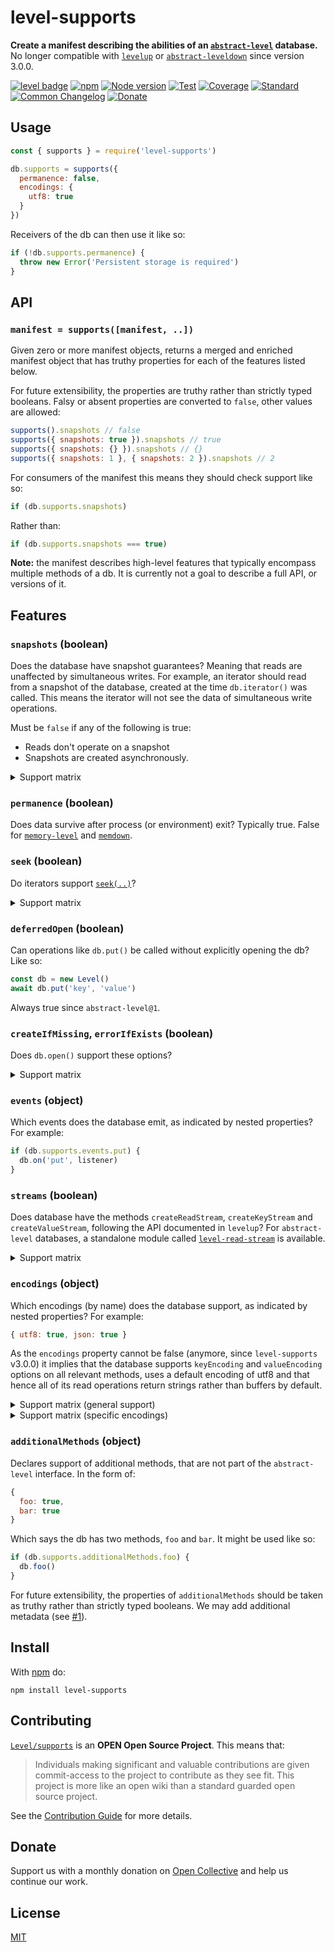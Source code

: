 # level-supports

**Create a manifest describing the abilities of an [`abstract-level`](https://github.com/Level/abstract-level) database.** No longer compatible with [`levelup`](https://github.com/Level/levelup) or [`abstract-leveldown`](https://github.com/Level/abstract-leveldown) since version 3.0.0.

[![level badge][level-badge]](https://github.com/Level/awesome)
[![npm](https://img.shields.io/npm/v/level-supports.svg)](https://www.npmjs.com/package/level-supports)
[![Node version](https://img.shields.io/node/v/level-supports.svg)](https://www.npmjs.com/package/level-supports)
[![Test](https://img.shields.io/github/workflow/status/Level/supports/Test?label=test)](https://github.com/Level/supports/actions/workflows/test.yml)
[![Coverage](https://img.shields.io/codecov/c/github/Level/supports?label=\&logo=codecov\&logoColor=fff)](https://codecov.io/gh/Level/supports)
[![Standard](https://img.shields.io/badge/standard-informational?logo=javascript\&logoColor=fff)](https://standardjs.com)
[![Common Changelog](https://common-changelog.org/badge.svg)](https://common-changelog.org)
[![Donate](https://img.shields.io/badge/donate-orange?logo=open-collective\&logoColor=fff)](https://opencollective.com/level)

## Usage

```js
const { supports } = require('level-supports')

db.supports = supports({
  permanence: false,
  encodings: {
    utf8: true
  }
})
```

Receivers of the db can then use it like so:

```js
if (!db.supports.permanence) {
  throw new Error('Persistent storage is required')
}
```

## API

### `manifest = supports([manifest, ..])`

Given zero or more manifest objects, returns a merged and enriched manifest object that has truthy properties for each of the features listed below.

For future extensibility, the properties are truthy rather than strictly typed booleans. Falsy or absent properties are converted to `false`, other values are allowed:

```js
supports().snapshots // false
supports({ snapshots: true }).snapshots // true
supports({ snapshots: {} }).snapshots // {}
supports({ snapshots: 1 }, { snapshots: 2 }).snapshots // 2
```

For consumers of the manifest this means they should check support like so:

```js
if (db.supports.snapshots)
```

Rather than:

```js
if (db.supports.snapshots === true)
```

**Note:** the manifest describes high-level features that typically encompass multiple methods of a db. It is currently not a goal to describe a full API, or versions of it.

## Features

### `snapshots` (boolean)

Does the database have snapshot guarantees? Meaning that reads are unaffected by simultaneous writes. For example, an iterator should read from a snapshot of the database, created at the time `db.iterator()` was called. This means the iterator will not see the data of simultaneous write operations.

Must be `false` if any of the following is true:

- Reads don't operate on a snapshot
- Snapshots are created asynchronously.

<details>
<summary>Support matrix</summary>

| Module               | Snapshot guarantee          |
| :------------------- | :-------------------------- |
| `classic-level`      | ✅                           |
| `memory-level`       | ✅                           |
| `browser-level`      | ❌                           |
| `rocks-level`        | ✅                           |
| `leveldown`          | ✅                           |
| `rocksdb`            | ✅                           |
| `memdown`            | ✅                           |
| `level-js`           | ✅ (by buffering)            |
| `encoding-down`      | ✅                           |
| `deferred-leveldown` | ✅                           |
| `levelup`            | ✅                           |
| `level-packager`     | ✅                           |
| `level`              | ✅                           |
| `level-mem`          | ✅                           |
| `level-rocksdb`      | ✅                           |
| `subleveldown`       | ✅                           |
| `multileveldown`     | ✅ (unless `retry` is true)  |
| `level-party`        | ❌ (unless `retry` is false) |

</details>

### `permanence` (boolean)

Does data survive after process (or environment) exit? Typically true. False for [`memory-level`](https://github.com/Level/memory-level) and [`memdown`](https://github.com/Level/memdown).

### `seek` (boolean)

Do iterators support [`seek(..)`](https://github.com/Level/abstract-level/#iteratorseektarget-options)?

<details>
<summary>Support matrix</summary>

| Module               | Support |
| :------------------- | :------ |
| `abstract-level`     | ✅ 1.0.0 |
| `classic-level`      | ✅ 1.0.0 |
| `memory-level`       | ✅ 1.0.0 |
| `browser-level`      | ✅ 1.0.0 |
| `rocks-level`        | ✅ 1.0.0 |
| `abstract-leveldown` | ✅ 6.0.0 |
| `leveldown`          | ✅ 1.2.0 |
| `rocksdb`            | ✅ 1.0.0 |
| `memdown`            | ✅ 4.1.0 |
| `level-js`           | ❌       |
| `encoding-down`      | ✅ 6.1.0 |
| `deferred-leveldown` | ✅ 5.1.0 |
| `levelup`            | ✅ n/a   |
| `level-packager`     | ✅ n/a   |
| `level`              | ✅ 8.0.0 |
| `level-mem`          | ✅ 4.0.0 |
| `level-rocksdb`      | ✅ 1.0.0 |
| `subleveldown`       | ✅ 4.1.0 |
| `multileveldown`     | ❌       |
| `level-party`        | ❌       |

</details>

### `deferredOpen` (boolean)

Can operations like `db.put()` be called without explicitly opening the db? Like so:

```js
const db = new Level()
await db.put('key', 'value')
```

Always true since `abstract-level@1`.

### `createIfMissing`, `errorIfExists` (boolean)

Does `db.open()` support these options?

<details>
<summary>Support matrix</summary>

| Module          | Support |
| :-------------- | :------ |
| `classic-level` | ✅       |
| `rocks-level`   | ✅       |
| `memory-level`  | ❌       |
| `browser-level` | ❌       |
| `leveldown`     | ✅       |
| `rocksdb`       | ✅       |
| `memdown`       | ❌       |
| `level-js`      | ❌       |

</details>

### `events` (object)

Which events does the database emit, as indicated by nested properties? For example:

```js
if (db.supports.events.put) {
  db.on('put', listener)
}
```

### `streams` (boolean)

Does database have the methods `createReadStream`, `createKeyStream` and `createValueStream`, following the API documented in `levelup`? For `abstract-level` databases, a standalone module called [`level-read-stream`](https://github.com/Level/read-stream) is available.

<details>
<summary>Support matrix</summary>

| Module                              | Support |
| :---------------------------------- | :------ |
| `abstract-level` and dependents     | ❌       |
| `abstract-leveldown` and dependents | ❌       |
| `levelup`                           | ✅       |
| `level-packager`                    | ✅       |
| `level`                             | ✅       |
| `level-mem`                         | ✅       |
| `level-rocksdb`                     | ✅       |
| `subleveldown`                      | ✅       |
| `multileveldown`                    | ✅       |
| `level-party`                       | ✅       |

</details>

### `encodings` (object)

Which encodings (by name) does the database support, as indicated by nested properties? For example:

```js
{ utf8: true, json: true }
```

As the `encodings` property cannot be false (anymore, since `level-supports` v3.0.0) it implies that the database supports `keyEncoding` and `valueEncoding` options on all relevant methods, uses a default encoding of utf8 and that hence all of its read operations return strings rather than buffers by default.

<details>
<summary>Support matrix (general support)</summary>

_This matrix just indicates general support of encodings as a feature, not that the listed modules support the `encodings` property exactly as described above, which only works on `abstract-level` databases._

| Module                                 | Support |
| :------------------------------------- | :------ |
| `abstract-level` (and dependents)      | ✅       |
| `abstract-leveldown`  (and dependents) | ❌       |
| `encoding-down`                        | ✅       |
| `levelup`                              | ✅       |
| `level-packager`                       | ✅       |
| `level`                                | ✅       |
| `level-mem`                            | ✅       |
| `level-rocksdb`                        | ✅       |
| `subleveldown`                         | ✅       |
| `multileveldown`                       | ✅       |
| `level-party`                          | ✅       |

</details>

<details>
<summary>Support matrix (specific encodings)</summary>

_This matrix lists which encodings are supported as indicated by e.g. `db.supports.encodings.utf8`. Encodings that encode to another (like how `'json'` encodes to `'utf8'`) are excluded here, though they are present in `db.supports.encodings`._

| Module          | `'utf8'`      | `'buffer'`    | `'view'`      |
| :-------------- | :------------ | :------------ | :------------ |
| `classic-level` | ✅             | ✅             | ✅ <sup>1<sup> |
| `memory-level`  | ✅ <sup>2<sup> | ✅ <sup>2<sup> | ✅ <sup>2<sup> |
| `browser-level` | ✅ <sup>1<sup> | ✅ <sup>1<sup> | ✅             |
| `rocks-level`   | ✅             | ✅             | ✅ <sup>1<sup> |
| `level@8`       | ✅ <sup>3<sup> | ✅ <sup>3<sup> | ✅ <sup>3<sup> |

<small>

1. Transcoded (which may have a performance impact).
2. Can be controlled via `storeEncoding` option.
3. Whether it's transcoded depends on environment (Node.js or browser).

</small>

</details>

### `additionalMethods` (object)

Declares support of additional methods, that are not part of the `abstract-level` interface. In the form of:

```js
{
  foo: true,
  bar: true
}
```

Which says the db has two methods, `foo` and `bar`. It might be used like so:

```js
if (db.supports.additionalMethods.foo) {
  db.foo()
}
```

For future extensibility, the properties of `additionalMethods` should be taken as truthy rather than strictly typed booleans. We may add additional metadata (see [#1](https://github.com/Level/supports/issues/1)).

## Install

With [npm](https://npmjs.org) do:

```
npm install level-supports
```

## Contributing

[`Level/supports`](https://github.com/Level/supports) is an **OPEN Open Source Project**. This means that:

> Individuals making significant and valuable contributions are given commit-access to the project to contribute as they see fit. This project is more like an open wiki than a standard guarded open source project.

See the [Contribution Guide](https://github.com/Level/community/blob/master/CONTRIBUTING.md) for more details.

## Donate

Support us with a monthly donation on [Open Collective](https://opencollective.com/level) and help us continue our work.

## License

[MIT](LICENSE)

[level-badge]: https://leveljs.org/img/badge.svg
